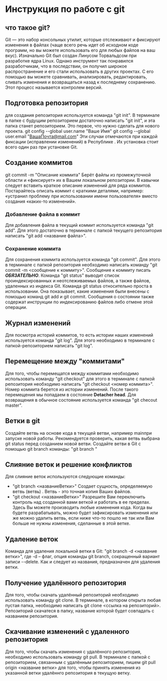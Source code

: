 # Инструкция по работе с git
## что такое git?
Git — это набор консольных утилит, которые отслеживают и фиксируют изменения в файлах (чаще всего речь идет об исходном коде программ, но вы можете использовать его для любых файлов на ваш вкус). Изначально Git был создан Линусом Торвальдсом при разработке ядра Linux. Однако инструмент так понравился разработчикам, что в последствии, он получил широкое распространение и его стали использовать в других проектах. С его помощью вы можете сравнивать, анализировать, редактировать, сливать изменения и возвращаться назад к последнему сохранению. Этот процесс называется контролем версий.
## Подготовка репозитория
для создания репозитория используется команда "git init". В терминале в папке с будущим репозиторием достаточно написать "git init", и эта папка станет репозиторием.
Это первое, что нужно сделать для нового проекта.
git config --global user.name "Ваше Имя"
git config --global user.email "ВашаПочта@mail.com"
Эти случаи отмечаются при каждой фиксации (исправлении изменений) в Республике . Их установка стоит всего один раз при установке Git.
## Создание коммитов
git commit -m "Описание коммита"
Берёт файлы из промежуточной области и «фиксирует» их в Вашем локальном репозитории. В кавычки следует вставить краткое описание изменений для ряда коммитов. Постарайтесь описать коммит с краткими деталями, например: «устранил проблему при использовании имени пользователя» вместо создания «каких-то изменений».
### Добавление файла в коммит
Для добавления файла в текущий коммит используется команда "git add". Для этого достаточно в терминале с папкой текущего репозитория написать "git add <название файла>".
### Сохранение коммита
Для сохранения коммита используется команда "git commit". Для этого в терминале с папкой репозитория необходимо написать команду "git commit -m <сообщение к коммиту>". Сообщение к коммиту писать ***ОБЯЗАТЕЛЬНО***.
Команда "git status" выводит список проиндексированных и неотслеживаемых файлов, а также файлов, удаленных из индекса Git. Команда git status относительно проста в использовании. Она показывает, какие изменения были внесены с помощью команд git add и git commit. Сообщения о состоянии также содержат инструкции по индексированию файлов либо отмене этой операции.
## Журнал изменений
Для посмотра историй коммитов, то есть истории наших изменений используется команда "git log". Для этого необходимо в терминале с папкой-репозиторием написать "git log".
## Перемещение между "коммитами"
Для того, чтобы перемещатся между коммитами необходимо использовать команду "git checkout" для этого в терминале с папкой репозитория необходимо написать "git checkout <номер коммита>". Номер коммита берется из истории изменений. После такого перемещения мы попадаем в состояние **Detacher head**. Для возвращения в обычное состояние используется команда "git checout master".
## Ветки в git
Создайте ветвь на основе кода в текущей ветви, например mainпри запуске новой работы. Рекомендуется проверить, какая ветвь выбрана git status перед созданием новой ветви.
Создайте ветви в Git с помощью git branch команды:
"git branch <branchname>"
## Слияние веток и решение конфликтов
Для слияние веток используются следующие команды:
- "git branch <названиеВетки>"
Создает сущность, определяемую ветвь (ветвь) . Ветвь - это точная копия Ваших файлов.
- "git checkout <названиеВетки>”
Разрешите Вам переключить контроль над созданной вами веткой и работать в ее пределах. Здесь Вы можете производить любые изменения кода. Когда вы будете разрабатывать, можно будет зафиксировать изменения или же можно удалить ветвь, если ниже что-то пошло не так или Вам больше не нужны изменения, сделанные в этой ветке.
## Удаление веток
Команда для удаления локальной ветки в Git:
"git branch -d  <название ветки>", где
-d – флаг, опция команды git branch, сокращенный вариант записи --delete. Как и следует из названия, предназначен для удаления ветки.
## Получение удалённого репозитория
Для того, чтобы скачать удалённый репозиторий необходимо использовать команду git clone. В терминале, в котором открыта любая пустая папка, необходимо написать git clone <ссылка на репозиторий>. Репозиторий скачатеся в папку, название которой будет совпадать с названием репозитория.
##  Скачивание изменений с удаленного репозитория
Для того, чтобы скачать изменения с удалённого репозитория, необходимо использовать команду git pull. В терминале с папкой с репозиторием, связанным с удалённым репозиторием, пишем git pull origin <название ветки> для того, чтобы принять изменения из указанной ветки удалённго репозитория в текущую ветку.
